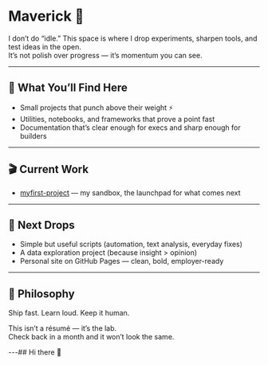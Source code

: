 # Maverick 🚀  

I don’t do “idle.” This space is where I drop experiments, sharpen tools, and test ideas in the open.  
It’s not polish over progress — it’s momentum you can see.  

---

## 🧭 What You’ll Find Here  
- Small projects that punch above their weight ⚡  
- Utilities, notebooks, and frameworks that prove a point fast  
- Documentation that’s clear enough for execs and sharp enough for builders  

---

## 🎬 Current Work  
- [myfirst-project](https://github.com/AndMaverick/myfirst-project) — my sandbox, the launchpad for what comes next  

---

## 🌱 Next Drops  
- Simple but useful scripts (automation, text analysis, everyday fixes)  
- A data exploration project (because insight > opinion)  
- Personal site on GitHub Pages — clean, bold, employer-ready  

---

## 🧩 Philosophy  
Ship fast. Learn loud. Keep it human.  

This isn’t a résumé — it’s the lab.  
Check back in a month and it won’t look the same.  

---## Hi there 👋

<!--
**AndMaverick/AndMaverick** is a ✨ _special_ ✨ repository because its `README.md` (this file) appears on your GitHub profile.

Here are some ideas to get you started:

- 🔭 I’m currently working on ...
- 🌱 I’m currently learning ...
- 👯 I’m looking to collaborate on ...
- 🤔 I’m looking for help with ...
- 💬 Ask me about ...
- 📫 How to reach me: ...
- 😄 Pronouns: ...
- ⚡ Fun fact: ...
-->
